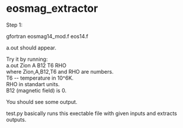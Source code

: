 # eosmag_extractor

Step 1:

gfortran eosmag14_mod.f eos14.f

a.out should appear.

Try it by running:  
a.out Zion A B12 T6 RHO  
where Zion,A,B12,T6 and RHO are numbers.  
T6 -- temperature in 10^6K.  
RHO in standart units.  
B12 (magnetic field) is 0.  

You should see some output.

test.py basically runs this exectable file with given inputs and extracts outputs.
